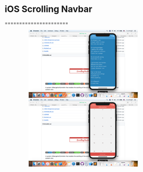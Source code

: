 # iOS Scrolling Navbar
======================
<p align="center">
<img src="1.png" width=350/>
<img src="2.png" width=350/>
</p>
